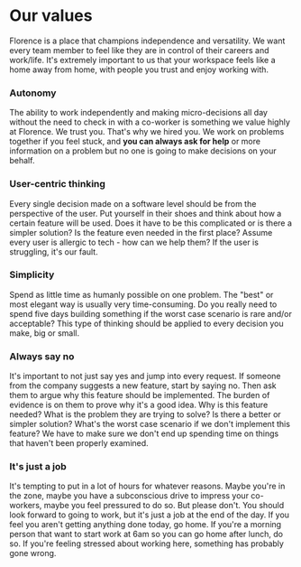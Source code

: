 # Our values
Florence is a place that champions independence and versatility. We want every team member to feel like they are in control of their careers and work/life. It's extremely important to us that your workspace feels like a home away from home, with people you trust and enjoy working with.

### Autonomy
The ability to work independently and making micro-decisions all day without the need to check in with a co-worker is something we value highly at Florence. We trust you. That's why we hired you. We work on problems together if you feel stuck, and **you can always ask for help** or more information on a problem but no one is going to make decisions on your behalf.

### User-centric thinking
Every single decision made on a software level should be from the perspective of the user. Put yourself in their shoes and think about how a certain feature will be used. Does it have to be this complicated or is there a simpler solution? Is the feature even needed in the first place? Assume every user is allergic to tech - how can we help them? If the user is struggling, it's our fault.

### Simplicity
Spend as little time as humanly possible on one problem. The "best" or most elegant way is usually very time-consuming. Do you really need to spend five days building something if the worst case scenario is rare and/or acceptable? This type of thinking should be applied to every decision you make, big or small.

### Always say no
It's important to not just say yes and jump into every request. If someone from the company suggests a new feature, start by saying no. Then ask them to argue why this feature should be implemented. The burden of evidence is on them to prove why it's a good idea. Why is this feature needed? What is the problem they are trying to solve? Is there a better or simpler solution? What's the worst case scenario if we don't implement this feature? We have to make sure we don't end up spending time on things that haven't been properly examined.

### It's just a job
It's tempting to put in a lot of hours for whatever reasons. Maybe you're in the zone, maybe you have a subconscious drive to impress your co-workers, maybe you feel pressured to do so. But please don't. You should look forward to going to work, but it's just a job at the end of the day. If you feel you aren't getting anything done today, go home. If you're a morning person that want to start work at 6am so you can go home after lunch, do so. If you're feeling stressed about working here, something has probably gone wrong.

